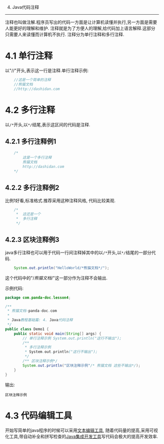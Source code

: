 4. Java代码注释
************

注释也叫做注解.程序员写出的代码一方面是让计算机读懂并执行,另一方面是需要人能更好的理解和维护. 注释就是为了方便人的理解,给代码加上语言解释.这部分只需要人来读懂而计算机不执行. 注释分为单行注释和多行注释.
  

4.1 单行注释
===

以"//"开头,表示这一行是注释.单行注释示例:
```java
	//这是一个简单的注释
	//熊猫文档
	//http://dashidan.com 
```

4.2 多行注释
===

以`/*`开头,以`*/`结尾,表示这区间的代码是注释.

4.2.1 多行注释例1
---
```java
	/*
		这是一个多行注释
		熊猫文档
		http://dashidan.com 
	*/	
```

4.2.2 多行注释例2
---
比例1好看,标准格式.推荐采用这种注释风格, 代码比较美观.

```java
	/*
	 *	这还是一个
	 *	多行注释
	 */	
```

4.2.3 区块注释例3
---
java多行注释也可以用于代码一行间注释掉其中的以`/*`开头,以`*/`结尾的一部分代码.

```java
	System.out.println("HelloWorld/*熊猫文档*/");	
```

这个代码中的"/*熊猫文档*/"这一部分作为注释不会输出.

示例代码:
```java
package com.panda-doc.lesson4;

/**
 * 熊猫文档-panda-doc.com
 *
 * Java教程基础篇: 4. Java代码注释
 */
public class Demo1 {
    public static void main(String[] args) {
        // 单行注释示例 System.out.println("这行不输出");
        /**
         * 多行注释示例
         * System.out.println("这行不输出");
         */
        /** 区块注释示例*/
        System.out.println("区块注释示例"/* 熊猫文档 这些不输出*/);
    }
}

```
输出:
```
区块注释示例
```

4.3 代码编辑工具
===

开始写简单的java程序的时候可以采用[文本编辑工具](http://dashidan.com/article/java/basic/6.html#2), 随着代码量的提高,采用可视化工具,带自动补全和拼写检查的[Java集成开发工具](http://dashidan.com/article/java/basic/6.html#3)写代码会极大的提高开发效率.